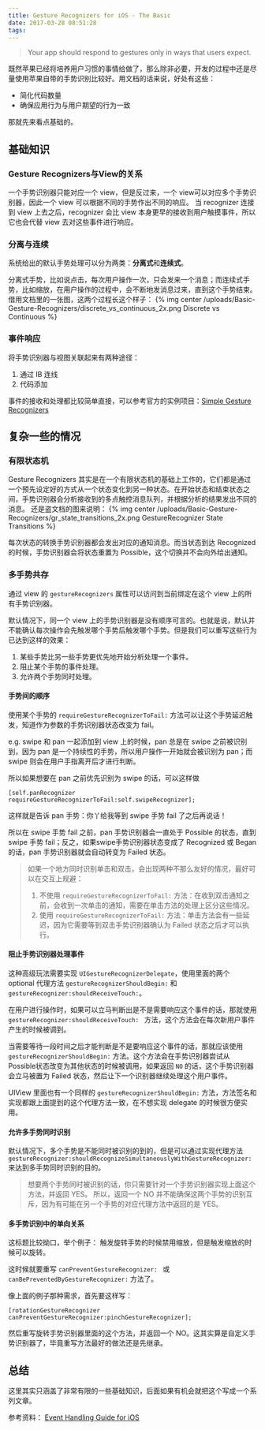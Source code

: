 ```yaml
---
title: Gesture Recognizers for iOS - The Basic
date: 2017-03-28 08:51:28
tags:
---
```


> Your app should respond to gestures only in ways that users expect.

既然苹果已经将培养用户习惯的事情给做了，那么除非必要，开发的过程中还是尽量使用苹果自带的手势识别比较好。用文档的话来说，好处有这些：

* 简化代码数量
* 确保应用行为与用户期望的行为一致

<!-- more -->

那就先来看点基础的。

## 基础知识
### Gesture Recognizers与View的关系

一个手势识别器只能对应一个 view，但是反过来，一个 view可以对应多个手势识别器，因此一个 view 可以根据不同的手势作出不同的响应。
当 recognizer 连接到 view 上去之后，recognizer 会比 view 本身更早的接收到用户触摸事件，所以它也会代替 view 去对这些事件进行响应。

### 分离与连续

系统给出的默认手势处理可以分为两类：**分离式**和**连续式**。

分离式手势，比如说点击，每次用户操作一次，只会发来一个消息；而连续式手势，比如缩放，在用户操作的过程中，会不断地发消息过来，直到这个手势结束。
借用文档里的一张图，这两个过程长这个样子：
{% img center /uploads/Basic-Gesture-Recognizers/discrete_vs_continuous_2x.png Discrete vs Continuous %}

### 事件响应

将手势识别器与视图关联起来有两种途径：

1. 通过 IB 连线
2. 代码添加

事件的接收和处理都比较简单直接，可以参考官方的实例项目：[Simple Gesture Recognizers](https://developer.apple.com/library/ios/samplecode/SimpleGestureRecognizers/Introduction/Intro.html#//apple_ref/doc/uid/DTS40009460)

## 复杂一些的情况

### 有限状态机
Gesture Recognizers 其实是在一个有限状态机的基础上工作的，它们都是通过一个预先设定好的方式从一个状态变化到另一种状态。在开始状态和结束状态之间，手势识别器会分析接收到的多点触控消息队列，并根据分析的结果发出不同的消息。
还是盗文档的图来说明：
{% img center /uploads/Basic-Gesture-Recognizers/gr_state_transitions_2x.png GestureRecognizer State Transitions %}

每次状态的转换手势识别器都会发出对应的通知消息。而当状态到达 Recognized 的时候，手势识别器会将状态重置为 Possible，这个切换并不会向外给出通知。

### 多手势共存
通过 view 的 `gestureRecognizers` 属性可以访问到当前绑定在这个 view 上的所有手势识别器。

默认情况下，同一个 view 上的手势识别器是没有顺序可言的。也就是说，默认并不能确认每次操作会先触发哪个手势后触发哪个手势。但是我们可以重写这些行为已达到这样的效果：

1. 某些手势比另一些手势更优先地开始分析处理一个事件。
2. 阻止某个手势的事件处理。
3. 允许两个手势同时处理。

#### 手势间的顺序
使用某个手势的 `requireGestureRecognizerToFail:` 方法可以让这个手势延迟触发，知道作为参数的手势识别器状态改变为 fail。

e.g.
swipe 和 pan 一起添加到 view 上的时候，pan 总是在 swipe 之前被识别到，因为 pan 是一个持续性的手势，所以用户操作一开始就会被识别为 pan；而 swipe 则会在用户手指离开后才进行判断。

所以如果想要在 pan 之前优先识别为 swipe 的话，可以这样做

```objc
[self.panRecognizer requireGestureRecognizerToFail:self.swipeRecognizer];
```

这样就是告诉 pan 手势：你丫给我等到 swipe 手势 fail 了之后再说话！

所以在 swipe 手势 fail 之前，pan 手势识别器会一直处于 Possible 的状态，直到 swipe 手势 fail；反之，如果swipe手势识别器状态变成了 Recognized 或 Began 的话，pan 手势识别器就会自动转变为 Failed 状态。

> 如果一个地方同时识别单击和双击，会出现两种不那么友好的情况，最好可以在交互上规避：
> 
> 1. 不使用 `requireGestureRecognizerToFail:` 方法：在收到双击通知之前，会收到一次单击的通知，需要在单击方法的处理上区分这些情况。
> 2. 使用 `requireGestureRecognizerToFail:` 方法：单击方法会有一些延迟，因为它需要等到双击手势识别器确认为 Failed 状态之后才可以执行。

#### 阻止手势识别器处理事件
这种高级玩法需要实现 `UIGestureRecognizerDelegate`，使用里面的两个 optional 代理方法 `gestureRecognizerShouldBegin:` 和 `gestureRecognizer:shouldReceiveTouch:`。

在用户进行操作时，如果可以立马判断出是不是需要响应这个事件的话，那就使用 `gestureRecognizer:shouldReceiveTouch: ` 方法，这个方法会在每次新用户事件产生的时候被调到。

当需要等待一段时间之后才能判断是不是要响应这个事件的话，那就应该使用 `gestureRecognizerShouldBegin:` 方法。这个方法会在手势识别器尝试从Possible状态改变为其他状态的时候被调用，如果返回 `NO` 的话，这个手势识别器会立马被置为 Failed 状态，然后让下一个识别器继续处理这个用户事件。

UIView 里面也有一个同样的 `gestureRecognizerShouldBegin:` 方法，方法签名和实现都跟上面提到的这个代理方法一致，在不想实现 delegate 的时候很方便实用。

#### 允许多手势同时识别
默认情况下，多个手势是不能同时被识别的到的，但是可以通过实现代理方法 `gestureRecognizer:shouldRecognizeSimultaneouslyWithGestureRecognizer: ` 来达到多手势同时识别的目的。

> 想要两个手势同时被识别的话，你只需要针对一个手势识别器实现上面这个方法，并返回 YES。
> 所以，返回一个 NO 并不能确保这两个手势的识别互斥，因为有可能在另一个手势的对应代理方法中返回的是 YES。

#### 多手势识别中的单向关系
这标题比较拗口，举个例子：
触发旋转手势的时候禁用缩放，但是触发缩放的时候可以旋转。

这时候就要重写 `canPreventGestureRecognizer: ` 或 `canBePreventedByGestureRecognizer:` 方法了。

像上面的例子那种需求，首先要这样写：

```objc
[rotationGestureRecognizer canPreventGestureRecognizer:pinchGestureRecognizer];
```

然后重写旋转手势识别器里面的这个方法，并返回一个 NO。这其实算是自定义手势识别器了，毕竟重写方法最好的做法还是先继承。

## 总结
这里其实只涵盖了非常有限的一些基础知识，后面如果有机会就把这个写成一个系列文章。

参考资料：
[Event Handling Guide for iOS](https://developer.apple.com/library/ios/documentation/EventHandling/Conceptual/EventHandlingiPhoneOS/GestureRecognizer_basics/GestureRecognizer_basics.html#//apple_ref/doc/uid/TP40009541-CH2-SW44)

